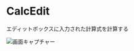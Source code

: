 # CalcEdit
エディットボックスに入力された計算式を計算する

![画面キャプチャー](https://github.com/kenjinote/CalcEdit/wiki/preview.png "画面キャプチャー")
